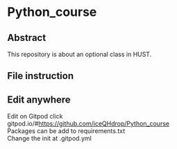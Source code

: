 # Python_course
## Abstract
This repository is about an optional class in HUST.
## File instruction
## Edit anywhere
Edit on Gitpod click gitpod.io/#https://github.com/iceQHdrop/Python_course<br>Packages can be add to requirements.txt<br>Change the init at .gitpod.yml
